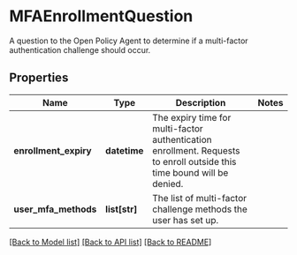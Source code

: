 # MFAEnrollmentQuestion

A question to the Open Policy Agent to determine if a multi-factor authentication challenge should occur.
## Properties
Name | Type | Description | Notes
------------ | ------------- | ------------- | -------------
**enrollment_expiry** | **datetime** | The expiry time for multi-factor authentication enrollment. Requests to enroll outside this time bound will be denied. | 
**user_mfa_methods** | **list[str]** | The list of multi-factor challenge methods the user has set up. | 

[[Back to Model list]](../README.md#documentation-for-models) [[Back to API list]](../README.md#documentation-for-api-endpoints) [[Back to README]](../README.md)


